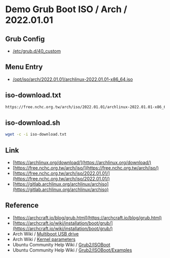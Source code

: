 

# Demo Grub Boot ISO / Arch / 2022.01.01


## Grub Config

* [/etc/grub.d/40_custom](40_custom)


## Menu Entry

* [/opt/iso/arch/2022.01.01/archlinux-2022.01.01-x86_64.iso](https://free.nchc.org.tw/arch/iso/2022.01.01/archlinux-2022.01.01-x86_64.iso)


## iso-download.txt

``` sh
https://free.nchc.org.tw/arch/iso/2022.01.01/archlinux-2022.01.01-x86_64.iso
```

## iso-download.sh

``` sh
wget -c -i iso-download.txt
```


## Link

* [https://archlinux.org/download/](https://archlinux.org/download/)
* [https://free.nchc.org.tw/arch/iso/](https://free.nchc.org.tw/arch/iso/)
* [https://free.nchc.org.tw/arch/iso/2022.01.01/](https://free.nchc.org.tw/arch/iso/2022.01.01/)
* [https://gitlab.archlinux.org/archlinux/archiso](https://gitlab.archlinux.org/archlinux/archiso)


## Reference

* [https://archcraft.io/blog/grub.html](https://archcraft.io/blog/grub.html)
* [https://archcraft.io/wiki/installation/boot/grub/](https://archcraft.io/wiki/installation/boot/grub/)
* Arch Wiki / [Multiboot USB drive](https://wiki.archlinux.org/title/Multiboot_USB_drive#Configuring_GRUB)
* Arch Wiki / [Kernel parameters](https://wiki.archlinux.org/title/Kernel_parameters#GRUB)
* Ubuntu Community Help Wiki / [Grub2/ISOBoot](https://help.ubuntu.com/community/Grub2/ISOBoot)
* Ubuntu Community Help Wiki / [Grub2/ISOBoot/Examples](https://help.ubuntu.com/community/Grub2/ISOBoot/Examples)
